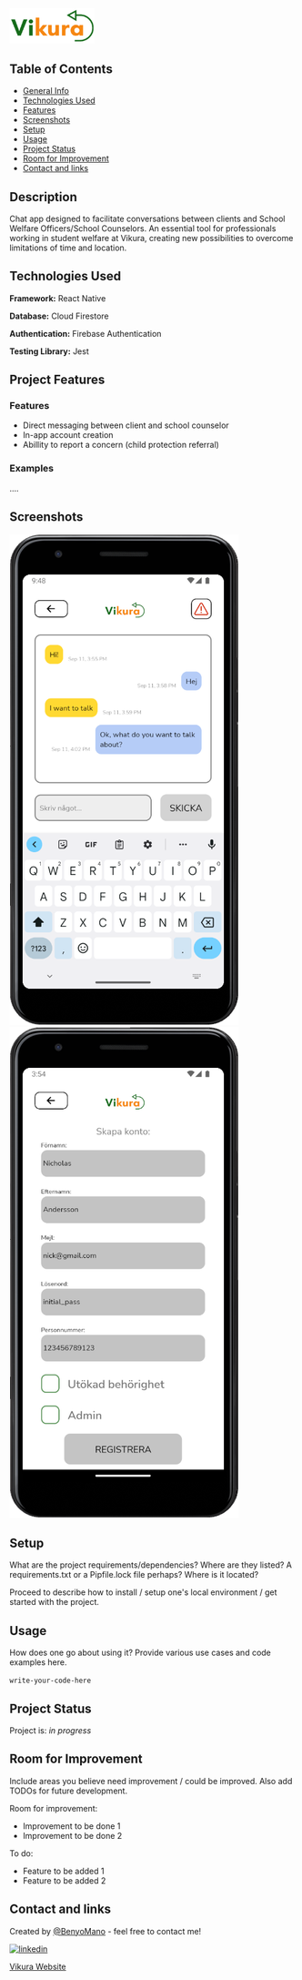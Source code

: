 <img style="width: 150px" src="./src/assets/images/transparent-slim.png">

## Table of Contents
* [General Info](#general-information)
* [Technologies Used](#technologies-used)
* [Features](#features)
* [Screenshots](#screenshots)
* [Setup](#setup)
* [Usage](#usage)
* [Project Status](#project-status)
* [Room for Improvement](#room-for-improvement)
* [Contact and links](#contact-and-links)

## Description

Chat app designed to facilitate conversations between clients and School Welfare Officers/School Counselors. An essential tool for professionals working in student welfare at Vikura, creating new possibilities to overcome limitations of time and location.

## Technologies Used
**Framework:** React Native

**Database:** Cloud Firestore

**Authentication:** Firebase Authentication

**Testing Library:** Jest 

## Project Features
### Features

- Direct messaging between client and school counselor
- In-app account creation
- Abillity to report a concern (child protection referral)

### Examples
....

## Screenshots
<img style="width: 100" src="./src/assets/images/Vikura-chat.png">
<img style="width: 150" src="./src/assets/images/Vikura-addUser.png">

## Setup
What are the project requirements/dependencies? Where are they listed? A requirements.txt or a Pipfile.lock file perhaps? Where is it located?

Proceed to describe how to install / setup one's local environment / get started with the project.


## Usage
How does one go about using it?
Provide various use cases and code examples here.

`write-your-code-here`


## Project Status
Project is: _in progress_ 


## Room for Improvement
Include areas you believe need improvement / could be improved. Also add TODOs for future development.

Room for improvement:
- Improvement to be done 1
- Improvement to be done 2

To do:
- Feature to be added 1
- Feature to be added 2


## Contact and links
Created by [@BenyoMano](https://github.com/BenyoMano) - feel free to contact me!

[![linkedin](https://img.shields.io/badge/linkedin-0A66C2?style=for-the-badge&logo=linkedin&logoColor=white)](https://www.linkedin.com/in/benjamin-berg-b82b6717a/)

[Vikura Website](https://vikura.se)
